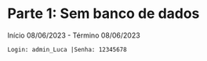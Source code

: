 # Parte 1: Sem banco de dados

Início 08/06/2023 - Término 08/06/2023

    Login: admin_Luca |Senha: 12345678
